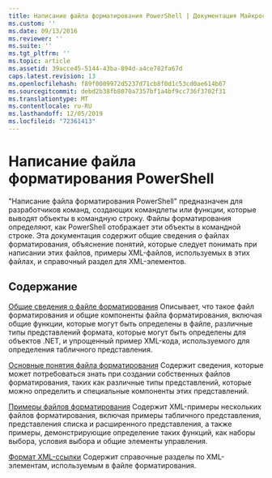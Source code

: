 ```yaml
---
title: Написание файла форматирования PowerShell | Документация Майкрософт
ms.custom: ''
ms.date: 09/13/2016
ms.reviewer: ''
ms.suite: ''
ms.tgt_pltfrm: ''
ms.topic: article
ms.assetid: 39acce45-5144-43ba-894d-a4ce782fa67d
caps.latest.revision: 13
ms.openlocfilehash: f89f0009972d5237d71cb8f0d1c53cd0ae614b67
ms.sourcegitcommit: debd2b38fb8070a7357bf1a4bf9cc736f3702f31
ms.translationtype: MT
ms.contentlocale: ru-RU
ms.lasthandoff: 12/05/2019
ms.locfileid: "72361413"
---
```

# <a name="writing-a-powershell-formatting-file"></a>Написание файла форматирования PowerShell

"Написание файла форматирования PowerShell" предназначен для разработчиков команд, создающих командлеты или функции, которые выводят объекты в командную строку. Файлы форматирования определяют, как PowerShell отображает эти объекты в командной строке. Эта документация содержит общие сведения о файлах форматирования, объяснение понятий, которые следует понимать при написании этих файлов, примеры XML-файлов, используемых в этих файлах, и справочный раздел для XML-элементов.

## <a name="in-this-section"></a>Содержание

[Общие сведения о файле форматирования](./formatting-file-overview.md) Описывает, что такое файл форматирования и общие компоненты файла форматирования, включая общие функции, которые могут быть определены в файле, различные типы представлений формата, которые могут быть определены для объектов .NET, и упрощенный пример XML-кода, используемого для определения табличного представления.

[Основные понятия файла форматирования](./formatting-file-concepts.md) Содержит сведения, которые может потребоваться знать при создании собственных файлов форматирования, таких как различные типы представлений, которые можно определить и специальные компоненты этих представлений.

[Примеры файлов форматирования](./examples-of-formatting-files.md) Содержит XML-примеры нескольких файлов форматирования, включая примеры табличного представления, представления списка и расширенного представления, а также примеры, демонстрирующие определение таких функций, как наборы выбора, условия выбора и общие элементы управления.

[Формат XML-ссылки](./format-schema-xml-reference.md) Содержит справочные разделы по XML-элементам, используемым в файле форматирования.
